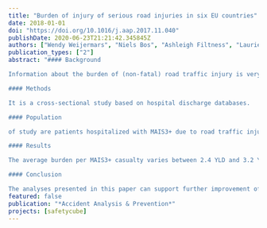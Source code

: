 ```yaml
---
title: "Burden of injury of serious road injuries in six EU countries"
date: 2018-01-01
doi: "https://doi.org/10.1016/j.aap.2017.11.040"
publishDate: 2020-06-23T21:21:42.345845Z
authors: ["Wendy Weijermars", "Niels Bos", "Ashleigh Filtness", "Laurie Brown", "Robert Bauer", "Emmanuelle Dupont", "Jean Louis Martin", "Katherine Perez", "Pete Thomas"]
publication_types: ["2"]
abstract: "#### Background

Information about the burden of (non-fatal) road traffic injury is very useful to further improve road safety policy. Previous studies calculated the burden of injury in individual countries. This paper estimates and compares the burden of non-fatal serious road traffic injuries in six EU countries/regions: Austria, Belgium, England, The Netherlands, the Rhône region in France and Spain.

#### Methods

It is a cross-sectional study based on hospital discharge databases.

#### Population

of study are patients hospitalized with MAIS3+ due to road traffic injuries. The burden of injury (expressed in years lived with disability (YLD)) is calculated applying a method that is developed within the INTEGRIS study. The method assigns estimated disability information to the casualties using the EUROCOST injury classification.

#### Results

The average burden per MAIS3+ casualty varies between 2.4 YLD and 3.2 YLD per casualty. About 90% of the total burden of injury of MAIS3+ casualties is due to lifelong consequences that are experienced by 19% to 33% of the MAIS3+ casualties. Head injuries, spinal cord injuries and injuries to the lower extremities are responsible for more than 90% of the total burden of MAIS3+ road traffic injuries. Results per transport mode differ between the countries. Differences between countries are mainly due to differences in age distribution and in the distribution over EUROCOST injury groups of the casualties.

#### Conclusion

The analyses presented in this paper can support further improvement of road safety policy. Countermeasures could for example be focused at reducing skull and brain injuries, spinal cord injuries and injuries to the lower extremities, as these injuries are responsible for more than 90% of the total burden of injury of MAIS3+ casualties."
featured: false
publication: "*Accident Analysis & Prevention*"
projects: [safetycube]
---
```



